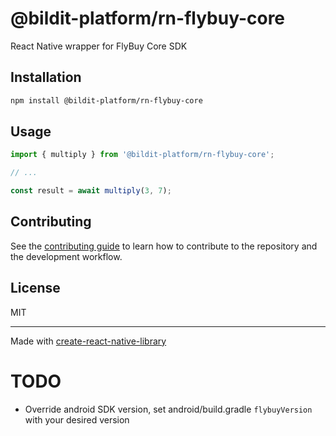 # @bildit-platform/rn-flybuy-core

React Native wrapper for FlyBuy Core SDK

## Installation

```sh
npm install @bildit-platform/rn-flybuy-core
```

## Usage


```js
import { multiply } from '@bildit-platform/rn-flybuy-core';

// ...

const result = await multiply(3, 7);
```


## Contributing

See the [contributing guide](CONTRIBUTING.md) to learn how to contribute to the repository and the development workflow.

## License

MIT

---

Made with [create-react-native-library](https://github.com/callstack/react-native-builder-bob)



# TODO

- Override android SDK version, set android/build.gradle `flybuyVersion` with your desired version
